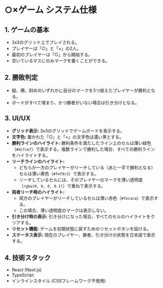 # ○×ゲーム システム仕様

## 1. ゲームの基本

-   3x3のグリッド上でプレイされる。
-   プレイヤーは「○」と「×」の2人。
-   最初のプレイヤーは「○」から開始する。
-   空いているマスにのみマークを置くことができる。

## 2. 勝敗判定

-   縦、横、斜めのいずれかに自分のマークを3つ揃えたプレイヤーが勝利となる。
-   ボードがすべて埋まり、かつ勝者がいない場合は引き分けとなる。

## 3. UI/UX

-   **グリッド表示:** 3x3のグリッドでゲームボードを表示する。
-   **文字色:** 置かれた「○」と「×」の文字色は濃い黒とする。
-   **勝利ラインのハイライト:** 勝利条件を満たしたライン上のセルは薄い緑色（`#dcfce7`）で表示する。複数ラインで勝利した場合、すべての勝利ラインをハイライトする。
-   **リーチラインのハイライト:**
    -   どちらか一方のプレイヤーがリーチしている（あと一手で勝利となる）セルは薄い黄色（`#fef9c3`）で表示する。
    -   リーチしているセルには、そのプレイヤーのマークを薄い透明度（`rgba(0, 0, 0, 0.1)`）で重ねて表示する。
-   **両者リーチ時のハイライト:**
    -   両方のプレイヤーがリーチしているセルは薄い赤色（`#fecaca`）で表示する。
    -   この場合、薄い透明度のマークは表示しない。
-   **引き分け時の表示:** 引き分けになった場合、すべてのセルのハイライトをクリアする。
-   **リセット機能:** ゲームを初期状態に戻すためのリセットボタンを設ける。
-   **ステータス表示:** 現在のプレイヤー、勝者、引き分けの状態を日本語で表示する。

## 4. 技術スタック

-   React (Next.js)
-   TypeScript
-   インラインスタイル (CSSフレームワーク不使用)
